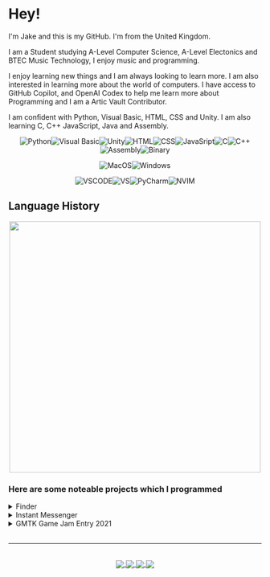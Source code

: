 # Hey!
I'm Jake and this is my GitHub. I'm from the United Kingdom.

I am a Student studying A-Level Computer Science, A-Level Electonics and BTEC Music Technology, I enjoy music and programming.

I enjoy learning new things and I am always looking to learn more. I am also interested in learning more about the world of computers. I have access to GitHub Copilot, and OpenAI Codex to help me learn more about Programming and I am a Artic Vault Contributor.

I am confident with Python, Visual Basic, HTML, CSS and Unity. I am also learning C, C++ JavaScript, Java and Assembly.


<div align="center">
	
![Python](https://img.shields.io/badge/Python-3776AB?style=for-the-badge&logo=python&logoColor=white)![Visual Basic](https://img.shields.io/badge/VB.NET-5C2D91?style=for-the-badge&logo=visualstudio)![Unity](https://img.shields.io/badge/Unity-100000?style=for-the-badge&logo=unity&logoColor=white)![HTML](https://img.shields.io/badge/HTML5-E34F26?style=for-the-badge&logo=html5&logoColor=white)![CSS](https://img.shields.io/badge/CSS3-1572B6?style=for-the-badge&logo=css3&logoColor=white)![JavaSript](https://img.shields.io/badge/JavaScript-323330?style=for-the-badge&logo=javascript&logoColor=F7DF1E)![C](https://img.shields.io/badge/C-00599C?style=for-the-badge&logo=c&logoColor=white)![C++](https://img.shields.io/badge/C%2B%2B-00599C?style=for-the-badge&logo=c%2B%2B&logoColor=white)![Assembly](https://img.shields.io/badge/Assembly-0095D5?style=for-the-badge&logoColor=white)![Binary](https://img.shields.io/badge/Binary-0095D5?style=for-the-badge&logoColor=white)
	
![MacOS](https://img.shields.io/badge/mac%20os-000000?style=for-the-badge&logo=apple&logoColor=white)![Windows](https://img.shields.io/badge/Windows-0078D6?style=for-the-badge&logo=windows&logoColor=white)
	
![VSCODE](https://img.shields.io/badge/Visual_Studio_Code-0078D4?style=for-the-badge&logo=visual%20studio%20code&logoColor=white)![VS](https://img.shields.io/badge/Visual_Studio-5C2D91?style=for-the-badge&logo=visual%20studio&logoColor=white)![PyCharm](https://img.shields.io/badge/pycharm-143?style=for-the-badge&logo=pycharm&logoColor=black&color=black&labelColor=green)![NVIM](https://img.shields.io/badge/NeoVim-%2357A143.svg?&style=for-the-badge&logo=neovim&logoColor=white)
</div>

## Language History
<div align="center">
<img align="center" height=500 src="https://cr-skills-chart-widget.azurewebsites.net/api/api?username=JakeyGilly">
</div>

### Here are some noteable projects which I programmed
<details>
<summary>Finder</summary>
<ul>

### Finder
[![Finder](https://github-readme-stats.vercel.app/api/pin/?username=FinderDiscord&repo=Finder)](https://github.com/FinderDiscord/Finder)

Finder is a Discord Bot made by [Myself](https://github.com/JakeyGilly) and [Finn](https://github.com/Explorer017) which includes plugins (cogs) which can be community submitted. 
</ul>
</details>
<details>
<summary>Instant Messenger</summary>
<ul>

### Instant Messenger
[![instant-messenger](https://github-readme-stats.vercel.app/api/pin/?username=JakeyGilly&repo=instant-messenger)](https://github.com/JakeyGilly/instant-messenger)
	
InstantMessenger is a Project made by [Myself](https://github.com/JakeyGilly) and [Finn](https://github.com/Explorer017) which is a socket powered Instant Messenger. It runs in Python 3 either in the terminal, or in a GUI.
</ul>
</details>
<details>
<summary>GMTK Game Jam Entry 2021</summary>
<ul>

### [Piggyback (GMTK Game Jam Entry 2021)](https://explorer017.itch.io/piggyback)
[![instant-messenger](https://github-readme-stats.vercel.app/api/pin/?username=Explorer017&repo=GMTK-GameJam-Entry-2021)](https://github.com/Explorer017/GMTK-GameJam-Entry-2021)
	
[Piggyback](https://explorer017.itch.io/piggyback) is a Game made by [Myself](https://github.com/JakeyGilly) and [Finn](https://github.com/Explorer017) in Unity Game Engine for The [Game Makers Toolkit 2021 Game Jam](https://itch.io/jam/gmtk-2021) with the theme Joined Together. In the Game you need to gain companions by Joining Together Where they staack on top of the character's head.
</ul>
</details>
<br>
<hr>
<br>
<div align="center">
<a href="https://github.com/JakeyGilly/">
  <img align="center" src="https://github-readme-stats.vercel.app/api?username=JakeyGilly&show_icons=true&theme=dark&title_color=green&count_private=true&size=" />
</a>
<a href="https://github.com/JakeyGilly/">
  <img align="center" src="https://github-readme-streak-stats.herokuapp.com?user=JakeyGilly&theme=dark&date_format=j%20M%5B%20Y%5D" />
</a>
<a href="https://github.com/JakeyGilly/">
    <img align="center" src="https://github-readme-stats.vercel.app/api/top-langs/?username=JakeyGilly&layout=compact&theme=dark" />
    </a>
<a href="https://github.com/JakeyGilly/">
<img align="center" src="https://github-profile-trophy.vercel.app/?username=JakeyGilly&theme=onedark" />
</a>
</div>

    


